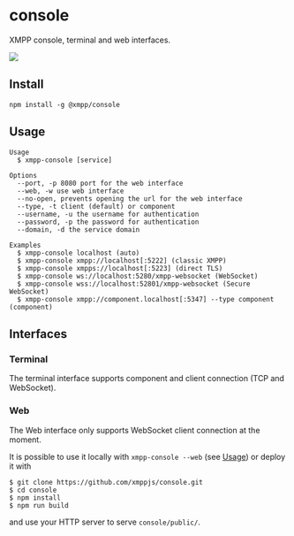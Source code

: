 # console

XMPP console, terminal and web interfaces.

![](screenshot.png)

## Install

```
npm install -g @xmpp/console
```

## Usage

```
Usage
  $ xmpp-console [service]

Options
  --port, -p 8080 port for the web interface
  --web, -w use web interface
  --no-open, prevents opening the url for the web interface
  --type, -t client (default) or component
  --username, -u the username for authentication
  --password, -p the password for authentication
  --domain, -d the service domain

Examples
  $ xmpp-console localhost (auto)
  $ xmpp-console xmpp://localhost[:5222] (classic XMPP)
  $ xmpp-console xmpps://localhost[:5223] (direct TLS)
  $ xmpp-console ws://localhost:5280/xmpp-websocket (WebSocket)
  $ xmpp-console wss://localhost:52801/xmpp-websocket (Secure WebSocket)
  $ xmpp-console xmpp://component.localhost[:5347] --type component (component)
```

## Interfaces

### Terminal

The terminal interface supports component and client connection (TCP and WebSocket).

### Web

The Web interface only supports WebSocket client connection at the moment.

It is possible to use it locally with `xmpp-console --web` (see [Usage](#usage)) or deploy it with

```
$ git clone https://github.com/xmppjs/console.git
$ cd console
$ npm install
$ npm run build
```

and use your HTTP server to serve `console/public/`.
